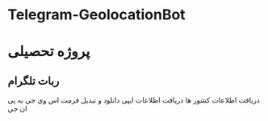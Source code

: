 # Telegram-GeolocationBot
# پروژه تحصیلی
ربات تلگرام
-
دریافت اطلاعات کشور ها
دریافت اطلاعات ایپی 
دانلود و تبدیل فرمت اس وي جي به پی ان جي
